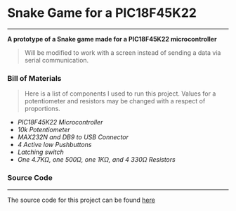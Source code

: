 # Snake Game for a PIC18F45K22
---
__A prototype of a Snake game made for a PIC18F45K22 microcontroller__

>Will be modified to work with a screen instead of sending a data via 
>serial communication.

### Bill of Materials
>Here is a list of components I used to run this project. Values for 
> a potentiometer and resistors may be changed with a respect of 
> proportions.

* _PIC18F45K22 Microcontroller_
* _10k Potentiometer_
* _MAX232N and DB9 to USB Connector_
* _4 Active low Pushbuttons_
* _Latching switch_
* _One 4.7KΩ, one 500Ω, one 1KΩ, and 4 330Ω Resistors_  
 
### Source Code
---
The source code for this project can be found [here](https://github.com/SmashKPI/Snake-Game/blob/main/snakeGameCode.c)
